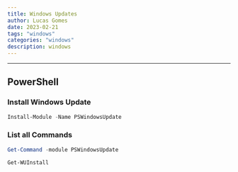 ```yaml
---
title: Windows Updates
author: Lucas Gomes
date: 2023-02-21
tags: "windows"
categories: "windows"
description: windows
---
```




---

## PowerShell

### Install Windows Update

```powershell
Install-Module -Name PSWindowsUpdate
```

### List all Commands

```powershell
Get-Command -module PSWindowsUpdate
```

```powershell
Get-WUInstall
```
